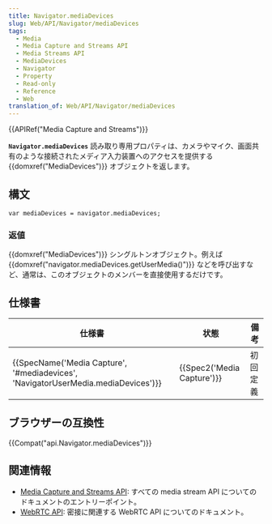 ```yaml
---
title: Navigator.mediaDevices
slug: Web/API/Navigator/mediaDevices
tags:
  - Media
  - Media Capture and Streams API
  - Media Streams API
  - MediaDevices
  - Navigator
  - Property
  - Read-only
  - Reference
  - Web
translation_of: Web/API/Navigator/mediaDevices
---
```

{{APIRef("Media Capture and Streams")}}

**`Navigator.mediaDevices`** 読み取り専用プロパティは、カメラやマイク、画面共有のような接続されたメディア入力装置へのアクセスを提供する {{domxref("MediaDevices")}} オブジェクトを返します。

## 構文

```
var mediaDevices = navigator.mediaDevices;
```

### 返値

{{domxref("MediaDevices")}} シングルトンオブジェクト。例えば {{domxref("navigator.mediaDevices.getUserMedia()")}} などを呼び出すなど、通常は、このオブジェクトのメンバーを直接使用するだけです。

## 仕様書

| 仕様書                                                                                                       | 状態                                 | 備考     |
| ------------------------------------------------------------------------------------------------------------ | ------------------------------------ | -------- |
| {{SpecName('Media Capture', '#mediadevices', 'NavigatorUserMedia.mediaDevices')}} | {{Spec2('Media Capture')}} | 初回定義 |

## ブラウザーの互換性

{{Compat("api.Navigator.mediaDevices")}}

## 関連情報

- [Media Capture and Streams API](/ja/docs/Web/API/Media_Streams_API): すべての media stream API についてのドキュメントのエントリーポイント。
- [WebRTC API](/ja/docs/Web/API/WebRTC_API): 密接に関連する WebRTC API についてのドキュメント。
